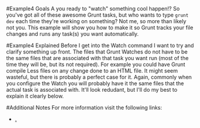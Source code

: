 #Example4 Goals
A you ready to "watch" something cool happen!? So you've got all of these awesome Grunt tasks, but who wants to type `grunt dev` each time they're working on something? Not me, so more than likely not you. This example will show you how to make it so Grunt tracks your file changes and runs any task(s) you want automatically.

#Example4 Explained
Before I get into the Watch command I want to try and clarify something up front. The files that Grunt Watches do not have to be the same files that are associated with that task you want run (most of the time they will be, but its not required). For example you could have Grunt compile Less files on any change done to an HTML file. It might seem wasteful, but there is probably a perfect case for it. Again, commonly when you configure the Watch you will probably have it the same files that the actual task is associated with. It'll look redudant, but I'll do my best to explain it clearly below.



#Additional Notes
For more information visit the following links:

* [.]()